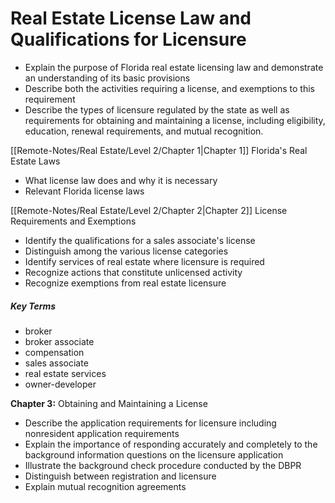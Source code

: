 # Real Estate License Law and Qualifications for Licensure
- Explain the purpose of Florida real estate licensing law and demonstrate an understanding of its basic provisions
- Describe both the activities requiring a license, and exemptions to this requirement
- Describe the types of licensure regulated by the state as well as requirements for obtaining and maintaining a license, including eligibility, education, renewal requirements, and mutual recognition.

[[Remote-Notes/Real Estate/Level 2/Chapter 1|Chapter 1]] Florida's Real Estate Laws
- What license law does and why it is necessary  
- Relevant Florida license laws

[[Remote-Notes/Real Estate/Level 2/Chapter 2|Chapter 2]] License Requirements and Exemptions  
- Identify the qualifications for a sales associate's license
- Distinguish among the various license categories
- Identify services of real estate where licensure is required
- Recognize actions that constitute unlicensed activity
- Recognize exemptions from real estate licensure
##### Key Terms
- broker
- broker associate
- compensation
- sales associate
- real estate services
- owner-developer

**Chapter 3:** Obtaining and Maintaining a License
- Describe the application requirements for licensure including nonresident application requirements
- Explain the importance of responding accurately and completely to the background information questions on the licensure application
- Illustrate the background check procedure conducted by the DBPR
- Distinguish between registration and licensure
- Explain mutual recognition agreements

